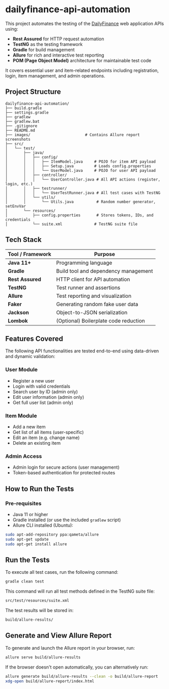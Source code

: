 # dailyfinance-api-automation

This project automates the testing of the [DailyFinance](https://dailyfinance.roadtocareer.net/) web application APIs using:

-  **Rest Assured** for HTTP request automation
-  **TestNG** as the testing framework
-  **Gradle** for build management
-  **Allure** for rich and interactive test reporting
-  **POM (Page Object Model)** architecture for maintainable test code

It covers essential user and item-related endpoints including registration, login, item management, and admin operations.

##  Project Structure

```
dailyfinance-api-automation/
├── build.gradle
├── settings.gradle
├── gradlew
├── gradlew.bat
├── .gitignore
├── README.md
├── images/                        # Contains Allure report screenshots
├── src/
│   └── test/
│       ├── java/
│       │   ├── config/
│       │   │   ├── ItemModel.java     # POJO for item API payload
│       │   │   ├── Setup.java         # Loads config.properties
│       │   │   └── UserModel.java     # POJO for user API payload
│       │   ├── controller/
│       │   │   └── UserController.java # All API actions (register, login, etc.)
│       │   ├── testrunner/
│       │   │   └── UserTestRunner.java # All test cases with TestNG
│       │   └── utils/
│       │       └── Utils.java          # Random number generator, setEnvVar
│       └── resources/
│           ├── config.properties       # Stores tokens, IDs, and credentials
│           └── suite.xml              # TestNG suite file

```


##  Tech Stack

| Tool / Framework | Purpose |
|------------------|---------|
| **Java 11+**     | Programming language |
| **Gradle**       | Build tool and dependency management |
| **Rest Assured** | HTTP client for API automation |
| **TestNG**       | Test runner and assertions |
| **Allure**       | Test reporting and visualization |
| **Faker**        | Generating random fake user data |
| **Jackson**      | Object-to-JSON serialization |
| **Lombok**       | (Optional) Boilerplate code reduction |

## Features Covered

The following API functionalities are tested end-to-end using data-driven and dynamic validation:

### User Module

- Register a new user
- Login with valid credentials
- Search user by ID (admin only)
- Edit user information (admin only)
- Get full user list (admin only)

### Item Module

- Add a new item
- Get list of all items (user-specific)
- Edit an item (e.g. change name)
- Delete an existing item

### Admin Access

- Admin login for secure actions (user management)
- Token-based authentication for protected routes

## How to Run the Tests

### Pre-requisites

- Java 11 or higher
- Gradle installed (or use the included `gradlew` script)
- Allure CLI installed (Ubuntu):
  
```bash
sudo apt-add-repository ppa:qameta/allure
sudo apt-get update
sudo apt-get install allure
```

## Run the Tests

To execute all test cases, run the following command:

```bash
gradle clean test
```

This command will run all test methods defined in the TestNG suite file:

```bash
src/test/resources/suite.xml
```

The test results will be stored in:

```bash
build/allure-results/
```

## Generate and View Allure Report

To generate and launch the Allure report in your browser, run:

```bash
allure serve build/allure-results
```

If the browser doesn't open automatically, you can alternatively run:
```bash
allure generate build/allure-results --clean -o build/allure-report
xdg-open build/allure-report/index.html
```
